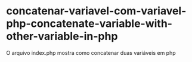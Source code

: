 # concatenar-variavel-com-variavel-php-concatenate-variable-with-other-variable-in-php

O arquivo index.php mostra como concatenar duas variáveis em php
